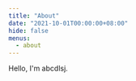 ```yaml
---
title: "About"
date: "2021-10-01T00:00:00+08:00"
hide: false
menus:
  - about
---
```


Hello, I'm abcdlsj.